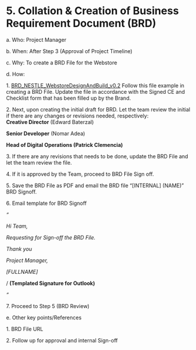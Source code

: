 # 5. Collation & Creation of Business Requirement Document (BRD)

a.  Who: Project Manager

b.  When:  After Step 3 (Approval of Project Timeline)

c.  Why: To create a BRD File for the Webstore

&#x20;

&#x20;

d.  How:

1\.   [BRD\_NESTLE\_WebstoreDesignAndBuild\_v0.2](https://traffixph-my.sharepoint.com/personal/pl\_salazar\_madagency\_ph/\_layouts/15/guestaccess.aspx?docid=18cae9611e2c74c1388b6a9d48cefe747\&authkey=Ae1a\_i\_S-EaiaSJfl5MeTVQ\&e=PmqPVw) Follow this file example in creating a BRD File. Update the file in accordance with the Signed CE and Checklist form that has been filled up by the Brand.

&#x20;

2\.   Next, upon creating the initial draft for BRD. Let the team review the initial if there are any changes or revisions needed, respectively:\
**Creative Director** (Edward Baterzal)

**Senior Developer** (Nomar Adea)

**Head of Digital Operations (Patrick Clemencia)**

&#x20;

3\.   If there are any revisions that needs to be done, update the BRD File and let the team review the file.

4\.   If it is approved by the Team, proceed to BRD File Sign off.

5\.   Save the BRD File as PDF and email the BRD file “\[INTERNAL] (NAME)” BRD Signoff.

6\.   Email template for BRD Signoff

_“_

_Hi Team,_

&#x20;

_Requesting for Sign-off the BRD File._

&#x20;

_Thank you_

&#x20;

_Project Manager,_

_\[FULLNAME]_

/ **(Templated Signature for Outlook)**

&#x20;

_“_

7\.  Proceed to Step 5 (BRD Review)



e. Other key points/References

&#x20;   1\.  BRD File URL

&#x20;   2\.  Follow up for approval and internal Sign-off

